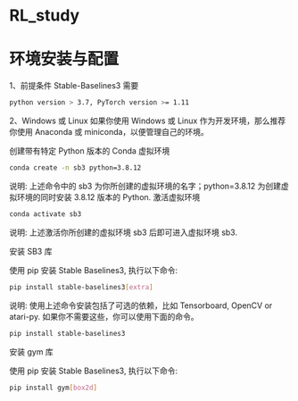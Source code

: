 # RL_study
# 环境安装与配置
1、前提条件
Stable-Baselines3 需要
```bash
python version > 3.7, PyTorch version >= 1.11
```

2、Windows 或 Linux
如果你使用 Windows 或 Linux 作为开发环境，那么推荐你使用 Anaconda 或 miniconda，以便管理自己的环境。

创建带有特定 Python 版本的 Conda 虚拟环境

```bash
conda create -n sb3 python=3.8.12
```
说明: 上述命令中的 sb3 为你所创建的虚拟环境的名字；python=3.8.12 为创建虚拟环境的同时安装 3.8.12 版本的 Python.
激活虚拟环境

```bash
conda activate sb3
```

说明: 上述激活你所创建的虚拟环境 sb3 后即可进入虚拟环境 sb3.

安装 SB3 库

使用 pip 安装 Stable Baselines3, 执行以下命令:

```bash
pip install stable-baselines3[extra]
```


说明: 使用上述命令安装包括了可选的依赖，比如 Tensorboard, OpenCV or atari-py. 如果你不需要这些，你可以使用下面的命令。

```bash
pip install stable-baselines3
```


安装 gym 库

使用 pip 安装 Stable Baselines3, 执行以下命令:

```bash
pip install gym[box2d]
```
